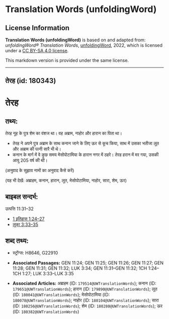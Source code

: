 # Translation Words (unfoldingWord)

## License Information

**Translation Words (unfoldingWord)** is based on and adapted from: _unfoldingWord® Translation Words_, [unfoldingWord](https://unfoldingword.org/utw), 2022, which is licensed under a [CC BY-SA 4.0 license](https://creativecommons.org/licenses/by-sa/4.0/legalcode.en).

This markdown version is provided under the same license.



--------------------------------

## तेरह (id: 180343)

तेरह
====

तथ्य:
-----

तेरह नूह के पुत्र शेम का वंशज था। वह अब्राम, नाहोर और हारान का पिता था।

* तेरह ने अपने पुत्र अब्राम के साथ कनान जाने के लिए ऊर से कूच किया, साथ में उसका भतीजा लूत और अब्राम की पत्नी सारै भी थे।
* कनान के मार्ग में वे कुछ समय मेसोपोटामिया के हारान नगर में ठहरे। तेरह हरान में मर गया, उसकी आयु 205 वर्ष की थी।

(अनुवाद के सुझाव नामों का अनुवाद कैसे करें)

(यह भी देखें: अब्राहम, कनान, हारान, लूत, मेसोपोटामिया, नाहोर, सारा, शेम, ऊर)

बाइबल सन्दर्भ:
--------------

उत्पत्ति 11:31–32

* [1 इतिहास 1:24–27](https://ref.ly/1Chr0:0)
* [लूका 3:33–35](https://ref.ly/Luke3:33-Luke3:35)

शब्द तथ्य:
----------

* स्ट्रोंग्स: H8646, G22910

* **Associated Passages:** GEN 11:24; GEN 11:25; GEN 11:26; GEN 11:27; GEN 11:28; GEN 11:31; GEN 11:32; LUK 3:34; GEN 11:31–GEN 11:32; 1CH 1:24–1CH 1:27; LUK 3:33–LUK 3:35
* **Associated Articles:** अब्राहम (ID: `179514@UWTranslationWords`); कनान (ID: `179651@UWTranslationWords`); हारान (ID: `179890@UWTranslationWords`); लूत (ID: `180041@UWTranslationWords`); मेसोपोटामिया (ID: `180078@UWTranslationWords`); नाहोर (ID: `180104@UWTranslationWords`); सारा (ID: `180256@UWTranslationWords`); शेम (ID: `180280@UWTranslationWords`); ऊर (ID: `180382@UWTranslationWords`)

